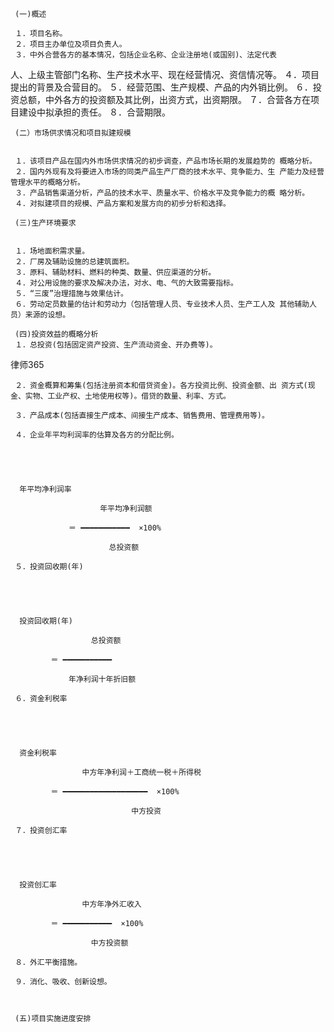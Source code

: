
     (一)概述
 
     １．项目名称。
     ２．项目主办单位及项目负责人。
     ３．中外合营各方的基本情况，包括企业名称、企业注册地(或国别)、法定代表
 人、上级主管部门名称、生产技术水平、现在经营情况、资信情况等。
     ４．项目提出的背景及合营目的。
     ５．经营范围、生产规模、产品的内外销比例。
     ６．投资总额，中外各方的投资额及其比例，出资方式，出资期限。
     ７．合营各方在项目建设中拟承担的责任。
     ８．合营期限。
 
     (二）市场供求情况和项目拟建规模
 
 
     １．该项目产品在国内外市场供求情况的初步调查，产品市场长期的发展趋势的 概略分析。
     ２．国内外现有及将要进入市场的同类产品生产厂商的技术水平、竞争能力、生 产能力及经营管理水平的概略分析。
     ３．产品销售渠道分析，产品的技术水平、质量水平、价格水平及竞争能力的概 略分析。
     ４．对拟建项目的规模、产品方案和发展方向的初步分析和选择。
 
     (三)生产环境要求
 
 
     １．场地面积需求量。
     ２．厂房及辅助设施的总建筑面积。
     ３．原料、辅助材料、燃料的种类、数量、供应渠道的分析。
     ４．对公用设施的要求及解决办法，对水、电、气的大致需要指标。
     ５．“三废”治理措施与效果估计。
     ６．劳动定员数量的估计和劳动力（包括管理人员、专业技术人员、生产工人及 其他辅助人员）来源的设想。
 
     (四)投资效益的概略分析
     １．总投资(包括固定资产投资、生产流动资金、开办费等)。




 
律师365






     ２．资金概算和筹集(包括注册资本和借贷资金)。各方投资比例、投资金额、出 资方式(现金、实物、工业产权、土地使用权等)。借贷的数量、利率、方式。

     ３．产品成本(包括直接生产成本、间接生产成本、销售费用、管理费用等)。

     ４．企业年平均利润率的估算及各方的分配比例。

 

 

      年平均净利润率      

                        年平均净利润额

                 ＝ ━━━━━━━━━━━  ×100%

                          总投资额

     ５．投资回收期(年) 

 

 

      投资回收期(年)      

                      总投资额

             ＝ ━━━━━━━━━━━

                 年净利润十年折旧额

     ６．资金利税率

 

 

      资金利税率     

                    中方年净利润＋工商统一税＋所得税

             ＝ ━━━━━━━━━━━━━━━━━━━  ×100%

                               中方投资

     ７．投资创汇率

 

 

      投资创汇率      

                    中方年净外汇收入

             ＝ ━━━━━━━━━━━  ×100%

                      中方投资额

     ８．外汇平衡措施。

     ９．消化、吸收、创新设想。

 

     (五)项目实施进度安排

 

 


 

 
 
 
 
 
  


  
 

  


  


  
 
 
 
 

